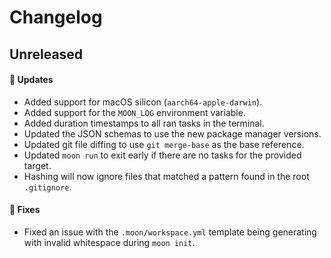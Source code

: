 # Changelog

## Unreleased

#### 🚀 Updates

- Added support for macOS silicon (`aarch64-apple-darwin`).
- Added support for the `MOON_LOG` environment variable.
- Added duration timestamps to all ran tasks in the terminal.
- Updated the JSON schemas to use the new package manager versions.
- Updated git file diffing to use `git merge-base` as the base reference.
- Updated `moon run` to exit early if there are no tasks for the provided target.
- Hashing will now ignore files that matched a pattern found in the root `.gitignore`.

#### 🐞 Fixes

- Fixed an issue with the `.moon/workspace.yml` template being generating with invalid whitespace
  during `moon init`.
